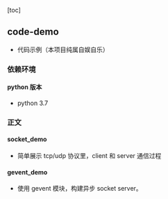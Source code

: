 [toc]

## code-demo

- 代码示例（本项目纯属自娱自乐）

### 依赖环境

#### python 版本

- python 3.7

### 正文

#### socket_demo

- 简单展示 tcp/udp 协议里，client 和 server 通信过程

#### gevent_demo
 
- 使用 gevent 模块，构建异步 socket server。

